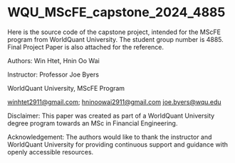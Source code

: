 # WQU_MScFE_capstone_2024_4885
Here is the source code of the capstone project, intended for the MScFE program from WorldQuant University. The student group number is 4885.
Final Project Paper is also attached for the reference.

Authors: Win Htet, Hnin Oo Wai

Instructor: Professor Joe Byers

WorldQuant University, MScFE Program

winhtet2911@gmail.com; hninoowai2911@gmail.com joe.byers@wqu.edu

Disclaimer: This paper was created as part of a WorldQuant University degree program towards an MSc in Financial Engineering.

Acknowledgement: The authors would like to thank the instructor and WorldQuant University for providing continuous support and guidance with openly accessible resources.
